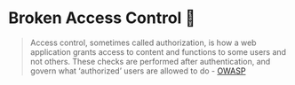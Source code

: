 # Broken Access Control 🪪

> Access control, sometimes called authorization, is how a web application grants access to content and functions to some users and not others.
These checks are performed after authentication, and govern what ‘authorized’ users are allowed to do - [OWASP](https://owasp.org/www-community/Broken_Access_Control)
